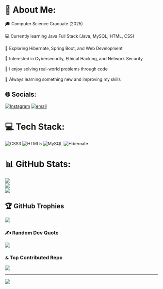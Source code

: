 # 💫 About Me:
🎓 Computer Science Graduate (2025)<br><br>💻 Currently learning Java Full Stack (Java, MySQL, HTML, CSS)<br><br>🚀 Exploring Hibernate, Spring Boot, and Web Development<br><br>🔐 Interested in Cybersecurity, Ethical Hacking, and Network Security <br><br>🧠 I enjoy solving real-world problems through code<br><br>🌱 Always learning something new and improving my skills


## 🌐 Socials:
[![Instagram](https://img.shields.io/badge/Instagram-%23E4405F.svg?logo=Instagram&logoColor=white)](https://instagram.com/thanioruvan161229) [![email](https://img.shields.io/badge/Email-D14836?logo=gmail&logoColor=white)](mailto:thanioruvan161229@gmail.com) 

# 💻 Tech Stack:
![CSS3](https://img.shields.io/badge/css3-%231572B6.svg?style=plastic&logo=css3&logoColor=white) ![HTML5](https://img.shields.io/badge/html5-%23E34F26.svg?style=plastic&logo=html5&logoColor=white) ![MySQL](https://img.shields.io/badge/mysql-4479A1.svg?style=plastic&logo=mysql&logoColor=white) ![Hibernate](https://img.shields.io/badge/Hibernate-59666C?style=plastic&logo=Hibernate&logoColor=white)
# 📊 GitHub Stats:
![](https://github-readme-stats.vercel.app/api?username=kannantechie&theme=default_repocard&hide_border=true&include_all_commits=false&count_private=false)<br/>
![](https://nirzak-streak-stats.vercel.app/?user=kannantechie&theme=default_repocard&hide_border=true)<br/>
![](https://github-readme-stats.vercel.app/api/top-langs/?username=kannantechie&theme=default_repocard&hide_border=true&include_all_commits=false&count_private=false&layout=compact)

## 🏆 GitHub Trophies
![](https://github-profile-trophy.vercel.app/?username=kannantechie&theme=radical&no-frame=false&no-bg=false&margin-w=4)

### ✍️ Random Dev Quote
![](https://quotes-github-readme.vercel.app/api?type=horizontal&theme=radical)

### 🔝 Top Contributed Repo
![](https://github-contributor-stats.vercel.app/api?username=kannantechie&limit=5&theme=radical&combine_all_yearly_contributions=true)

---
[![](https://visitcount.itsvg.in/api?id=kannantechie&icon=0&color=0)](https://visitcount.itsvg.in)

<!-- Proudly created with GPRM ( https://gprm.itsvg.in ) -->
